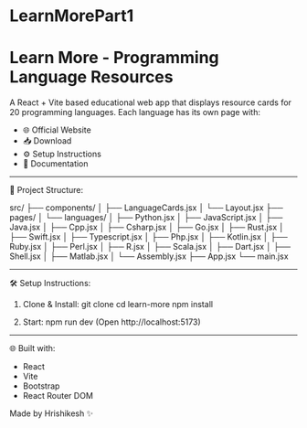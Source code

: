 # LearnMorePart1

# Learn More - Programming Language Resources

A React + Vite based educational web app that displays resource cards for 20 programming languages. Each language has its own page with:
- 🌐 Official Website
- 📥 Download
- ⚙️ Setup Instructions
- 📄 Documentation

---

📁 Project Structure:

src/
├── components/
│   ├── LanguageCards.jsx
│   └── Layout.jsx
├── pages/
│   └── languages/
│       ├── Python.jsx
│       ├── JavaScript.jsx
│       ├── Java.jsx
│       ├── Cpp.jsx
│       ├── Csharp.jsx
│       ├── Go.jsx
│       ├── Rust.jsx
│       ├── Swift.jsx
│       ├── Typescript.jsx
│       ├── Php.jsx
│       ├── Kotlin.jsx
│       ├── Ruby.jsx
│       ├── Perl.jsx
│       ├── R.jsx
│       ├── Scala.jsx
│       ├── Dart.jsx
│       ├── Shell.jsx
│       ├── Matlab.jsx
│       └── Assembly.jsx
├── App.jsx
└── main.jsx

---

🛠️ Setup Instructions:

1. Clone & Install:
   git clone <repo-url>
   cd learn-more
   npm install

2. Start:
   npm run dev
   (Open http://localhost:5173)

---

🌐 Built with:
- React
- Vite
- Bootstrap
- React Router DOM

Made by Hrishikesh ✨
